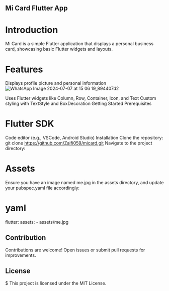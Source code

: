 ## Mi Card Flutter App
# Introduction
Mi Card is a simple Flutter application that displays a personal business card, showcasing basic Flutter widgets and layouts.

# Features
Displays profile picture and personal information![WhatsApp Image 2024-07-07 at 15 06 19_894407d2](https://github.com/Zaifi059/MI-CARD/assets/125743722/0e5a244d-f327-480c-8803-600f9b249281)

Uses Flutter widgets like Column, Row, Container, Icon, and Text
Custom styling with TextStyle and BoxDecoration
Getting Started
Prerequisites
# Flutter SDK
Code editor (e.g., VSCode, Android Studio)
Installation
Clone the repository:
git clone https://github.com/Zaifi059/micard.git
Navigate to the project directory:

# Assets
Ensure you have an image named me.jpg in the assets directory, and update your pubspec.yaml file accordingly:

# yaml

flutter:
  assets:
    - assets/me.jpg
## Contribution
Contributions are welcome! Open issues or submit pull requests for improvements.

## License
$ This project is licensed under the MIT License.
